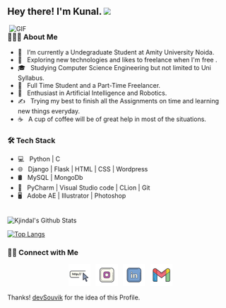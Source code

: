 <h2> Hey there! I'm Kunal. <img src="https://raw.githubusercontent.com/kjindal1909/kjindal1909/main/Hi.gif" width="25"></h2>
<img align="right" alt="GIF" src="https://raw.githubusercontent.com/kjindal1909/kjindal1909/main/gif3.gif" width="500"/>

<h3> 👨🏻‍💻 About Me </h3>

- 🔭 &nbsp; I’m currently a Undegraduate Student at Amity University Noida.
- 🤔 &nbsp; Exploring new technologies and likes to freelance when I'm free .
- 🎓 &nbsp; Studying Computer Science Engineering but not limited to Uni Syllabus.
- 💼 &nbsp; Full Time Student and a Part-Time Freelancer.
- 🌱 &nbsp; Enthusiast in Artificial Intelligence and Robotics.
- ✍️ &nbsp; Trying my best to finish all the Assignments on time and learning new things everyday.
- ☕ &nbsp; A cup of coffee will be of great help in most of the situations. 

<h3>🛠 Tech Stack</h3>

- 💻 &nbsp; Python | C  
- 🌐 &nbsp; Django | Flask | HTML | CSS | Wordpress 
- 🛢 &nbsp; MySQL | MongoDb
- 🔧 &nbsp; PyCharm | Visual Studio code | CLion | Git
- 🖥 &nbsp; Adobe AE | Illustrator | Photoshop

<br>

<img align="center" src="https://github-readme-stats.vercel.app/api?username=kjindal19&include_all_commits=true&count_private=true&show_icons=true&line_height=20&title_color=7A7ADB&icon_color=2234AE&text_color=D3D3D3&bg_color=0,000000,130F40" alt="Kjindal's Github Stats">

</br>

[![Top Langs](https://github-readme-stats.vercel.app/api/top-langs/?username=kjindal19&hide=scss,css,js,javascript,html&layout=compact&text_color=daf7dc&bg_color=151515)](#)


<h3> 🤝🏻 Connect with Me </h3>

<p align="center">
&nbsp; <a href="#" target="_blank" rel="noopener noreferrer"><img src="https://raw.githubusercontent.com/kjindal19/kjindal19/main/website.png" width="50" /></a>  
&nbsp; <a href="https://www.instagram.com/kjindal_19/" target="_blank" rel="noopener noreferrer"><img src="https://raw.githubusercontent.com/kjindal19/kjindal19/main/insta.png" width="50" /></a>  
&nbsp; <a href="https://www.linkedin.com/in/kjindal-" target="_blank" rel="noopener noreferrer"><img src="https://raw.githubusercontent.com/kjindal19/kjindal19/main/linkedin.png" width="50" /></a>  
&nbsp; <a href="mailto:kunal.devloper@gmail.com" target="_blank" rel="noopener noreferrer"><img src="https://raw.githubusercontent.com/kjindal19/kjindal19/main/gmail.png"  width="50" /></a>
</p>

Thanks! [devSouvik](https://github.com/devSouvik) for the idea of this Profile.
